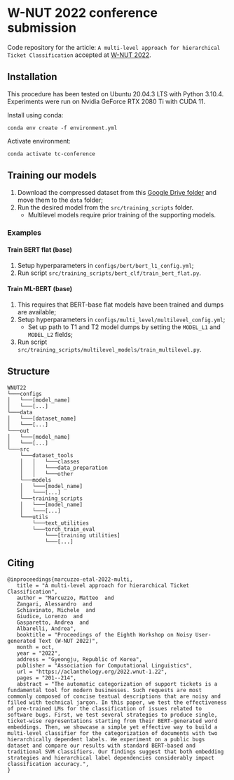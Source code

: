 # W-NUT 2022 conference submission

Code repository for the article: `A multi-level approach for hierarchical Ticket Classification` accepted at [W-NUT 2022](https://noisy-text.github.io/2022).

## Installation

This procedure has been tested on Ubuntu 20.04.3 LTS with Python 3.10.4. Experiments were run on Nvidia GeForce RTX 2080
Ti with CUDA 11.

Install using conda:

```
conda env create -f environment.yml
```

Activate environment:

```
conda activate tc-conference
```

## Training our models

1. Download the compressed dataset from this [Google Drive folder](https://drive.google.com/file/d/1rFs7CcjV9zr8OxVQqmm1dy9g8iJRVgMK/view?usp=share_link) and move them to the `data`
   folder;
2. Run the desired model from the `src/training_scripts` folder.
    - Multilevel models require prior training of the supporting models.

### Examples

#### Train BERT flat (base)

1. Setup hyperparameters in `configs/bert/bert_l1_config.yml`;
2. Run script `src/training_scripts/bert_clf/train_bert_flat.py`.

#### Train ML-BERT (base)

1. This requires that BERT-base flat models have been trained and dumps are available;
2. Setup hyperparameters in `configs/multi_level/multilevel_config.yml`;
    - Set up path to T1 and T2 model dumps by setting the `MODEL_L1` and `MODEL_L2` fields;
3. Run script `src/training_scripts/multilevel_models/train_multilevel.py`.

## Structure

```
WNUT22
└───configs
│   └───[model_name]
│   └───[...]
└───data
│   └───[dataset_name]
│   └───[...]
└───out
│   └───[model_name]
│   └───[...]
└───src
    └───dataset_tools
    │   │   └───classes
    │   │   └───data_preparation
    │   │   └───other
    └───models
    │   └───[model_name]
    │   └───[...]
    └───training_scripts
    │   └───[model_name]
    │   └───[...]
    └───utils
        └───text_utilities
        └───torch_train_eval
            └───[training utilities]
            └───[...]
```

## Citing

```
@inproceedings{marcuzzo-etal-2022-multi,
   title = "A multi-level approach for hierarchical Ticket Classification",
   author = "Marcuzzo, Matteo  and
   Zangari, Alessandro  and
   Schiavinato, Michele  and
   Giudice, Lorenzo  and
   Gasparetto, Andrea  and
   Albarelli, Andrea",
   booktitle = "Proceedings of the Eighth Workshop on Noisy User-generated Text (W-NUT 2022)",
   month = oct,
   year = "2022",
   address = "Gyeongju, Republic of Korea",
   publisher = "Association for Computational Linguistics",
   url = "https://aclanthology.org/2022.wnut-1.22",
   pages = "201--214",
   abstract = "The automatic categorization of support tickets is a fundamental tool for modern businesses. Such requests are most commonly composed of concise textual descriptions that are noisy and filled with technical jargon. In this paper, we test the effectiveness of pre-trained LMs for the classification of issues related to software bugs. First, we test several strategies to produce single, ticket-wise representations starting from their BERT-generated word embeddings. Then, we showcase a simple yet effective way to build a multi-level classifier for the categorization of documents with two hierarchically dependent labels. We experiment on a public bugs dataset and compare our results with standard BERT-based and traditional SVM classifiers. Our findings suggest that both embedding strategies and hierarchical label dependencies considerably impact classification accuracy.",
}
```
